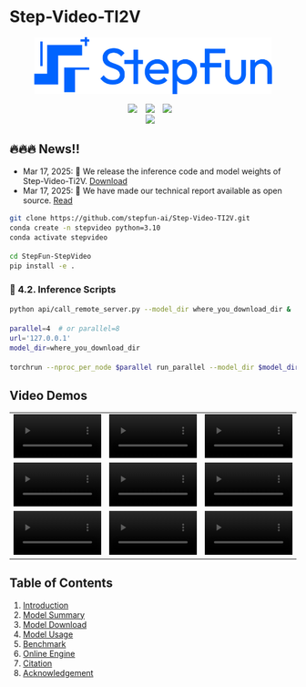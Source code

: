 # Step-Video-TI2V

<p align="center">
  <img src="assets/logo.png"  height=100>
</p>
<div align="center">
  <a href="https://yuewen.cn/videos"><img src="https://img.shields.io/static/v1?label=Step-Video&message=Web&color=green"></a> &ensp;
  <a href="https://arxiv.org/abs/2502.10248"><img src="https://img.shields.io/static/v1?label=Tech Report&message=Arxiv&color=red"></a> &ensp;
  <a href="https://x.com/StepFun_ai"><img src="https://img.shields.io/static/v1?label=X.com&message=Web&color=blue"></a> &ensp;
</div>

<div align="center">
  <a href="https://huggingface.co/stepfun-ai/stepvideo-ti2v"><img src="https://img.shields.io/static/v1?label=Step-Video-T2V&message=HuggingFace&color=yellow"></a> &ensp;
</div>

## 🔥🔥🔥 News!!
* Mar 17, 2025: 👋 We release the inference code and model weights of Step-Video-Ti2V. [Download](https://huggingface.co/stepfun-ai/stepvideo-ti2v)
* Mar 17, 2025: 🎉 We have made our technical report available as open source. [Read](https://arxiv.org/abs/2502.10248)


```bash
git clone https://github.com/stepfun-ai/Step-Video-TI2V.git
conda create -n stepvideo python=3.10
conda activate stepvideo

cd StepFun-StepVideo
pip install -e .
```

###  🚀 4.2. Inference Scripts
```bash
python api/call_remote_server.py --model_dir where_you_download_dir &  ## We assume you have more than 4 GPUs available. This command will return the URL for both the caption API and the VAE API. Please use the returned URL in the following command.

parallel=4  # or parallel=8
url='127.0.0.1'
model_dir=where_you_download_dir

torchrun --nproc_per_node $parallel run_parallel --model_dir $model_dir --vae_url $url --caption_url $url  --ulysses_degree  $parallel --prompt "笑起来" --infer_steps 15  --cfg_scale 5.0 --time_shift 17.0
```

## Video Demos

<table border="0" style="width: 100%; text-align: center; margin-top: 1px;">
  <tr>
    <td><video src="[https://github.com/user-attachments/assets/9274b351-595d-41fb-aba3-f58e6e91603a](https://github.com/user-attachments/assets/58173d59-e98d-4559-8f36-b0180a0017ef)" width="100%" controls autoplay loop muted></video></td>
    <td><video src="[https://github.com/user-attachments/assets/2f6b3ad5-e93b-436b-98bc-4701182d8652](https://github.com/user-attachments/assets/41f58d57-18ab-4ff3-acab-f492ec36ab30)" width="100%" controls autoplay loop muted></video></td>
    <td><video src="[https://github.com/user-attachments/assets/67d20ee7-ad78-4b8f-80f6-3fdb00fb52d8](https://github.com/user-attachments/assets/a27c36ad-769c-4426-89a7-f5ab409478ad)" width="100%" controls autoplay loop muted></video></td>
  </tr>
  <tr>
    <td><video src="[https://github.com/user-attachments/assets/9abce409-105d-4a8a-ad13-104a98cc8a0b](https://github.com/user-attachments/assets/73ebf086-ae99-4f81-a0ca-bf2c1a44109f)" width="100%" controls autoplay loop muted></video></td>
    <td><video src="[https://github.com/user-attachments/assets/8d1e1a47-048a-49ce-85f6-9d013f2d8e89](https://github.com/user-attachments/assets/b7c197c9-6846-4e58-8555-0f2a1f72fd18)" width="100%" controls autoplay loop muted></video></td>
    <td><video src="[https://github.com/user-attachments/assets/32cf4bd1-ec1f-4f77-a488-cd0284aa81bb](https://github.com/user-attachments/assets/13463dcc-c5ee-470a-81d1-fe39fc229fd8)" width="100%" controls autoplay loop muted></video></td>
  </tr>
  <tr>
    <td><video src="[https://github.com/user-attachments/assets/f95a7a49-032a-44ea-a10f-553d4e5d21c6](https://github.com/user-attachments/assets/e6247a57-cd75-4989-bbd1-c896a95679b6)" width="100%" controls autoplay loop muted></video></td>
    <td><video src="[https://github.com/user-attachments/assets/3534072e-87d9-4128-a87f-28fcb5d951e0](https://github.com/user-attachments/assets/e8642b3c-4114-432b-a72b-140d830f8f59)" width="100%" controls autoplay loop muted></video></td>
    <td><video src="https://github.com/user-attachments/assets/6d893dad-556d-4527-a882-666cba3d10e9" width="100%" controls autoplay loop muted></video></td>
  </tr>

</table>

## Table of Contents

1. [Introduction](#1-introduction)
2. [Model Summary](#2-model-summary)
3. [Model Download](#3-model-download)
4. [Model Usage](#4-model-usage)
5. [Benchmark](#5-benchmark)
6. [Online Engine](#6-online-engine)
7. [Citation](#7-citation)
8. [Acknowledgement](#8-ackownledgement)
